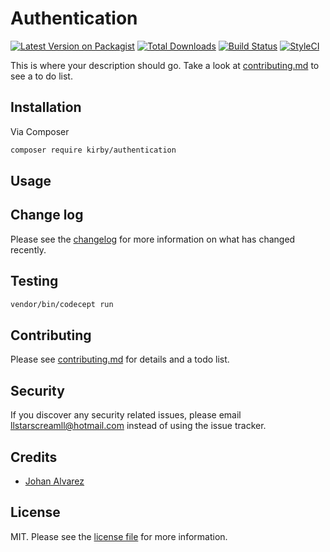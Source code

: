 # Authentication

[![Latest Version on Packagist][ico-version]][link-packagist]
[![Total Downloads][ico-downloads]][link-downloads]
[![Build Status][ico-travis]][link-travis]
[![StyleCI][ico-styleci]][link-styleci]

This is where your description should go. Take a look at [contributing.md](contributing.md) to see a to do list.

## Installation

Via Composer

``` bash
composer require kirby/authentication
```

## Usage

## Change log

Please see the [changelog](changelog.md) for more information on what has changed recently.

## Testing

``` bash
vendor/bin/codecept run
```

## Contributing

Please see [contributing.md](contributing.md) for details and a todo list.

## Security

If you discover any security related issues, please email llstarscreamll@hotmail.com instead of using the issue tracker.

## Credits

- [Johan Alvarez][https://github.com/llstarscreamll]


## License

MIT. Please see the [license file](license.md) for more information.

[ico-version]: https://img.shields.io/packagist/v/llstarscreamll/laravel-authentication.svg?style=flat-square
[ico-downloads]: https://img.shields.io/packagist/dt/llstarscreamll/laravel-authentication.svg?style=flat-square
[ico-travis]: https://img.shields.io/travis/llstarscreamll/laravel-authentication/master.svg?style=flat-square
[ico-styleci]: https://styleci.io/repos/12345678/shield

[link-packagist]: https://packagist.org/packages/llstarscreamll/laravel-authentication
[link-downloads]: https://packagist.org/packages/llstarscreamll/laravel-authentication
[link-travis]: https://travis-ci.org/llstarscreamll/laravel-authentication
[link-styleci]: https://styleci.io/repos/12345678
[https://github.com/llstarscreamll]: https://github.com/llstarscreamll
[link-contributors]: ../../contributors]